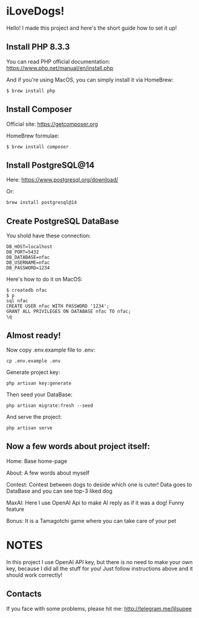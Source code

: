 # iLoveDogs!

Hello! I made this project and here's the short guide how to set it up!

## Install PHP 8.3.3
You can read PHP official documentation: https://www.php.net/manual/en/install.php

And if you're using MacOS, you can simply install it via HomeBrew:
```
$ brew install php
```
## Install Composer
Official site: https://getcomposer.org

HomeBrew formulae:
```
$ brew install composer
```
## Install PostgreSQL@14
Here: https://www.postgresql.org/download/

Or:
```
brew install postgresql@14
```
## Create PostgreSQL DataBase

You shold have these connection:
```
DB_HOST=localhost
DB_PORT=5432
DB_DATABASE=nfac
DB_USERNAME=nfac
DB_PASSWORD=1234
```
Here's how to do it on MacOS:
```
$ createdb nfac
$ p
sql nfac
CREATE USER nfac WITH PASSWORD '1234';
GRANT ALL PRIVILEGES ON DATABASE nfac TO nfac;
\q
```
## Almost ready!
Now copy .env.example file to .env:
```
cp .env.example .env
```
Generate project key:
```
php artisan key:generate
```
Then seed your DataBase:
```
php artisan migrate:fresh --seed
```
And serve the project:
```
php artisan serve
```
## Now a few words about project itself:
Home: Base home-page

About: A few words about myself

Contest: Contest between dogs to deside which one is cuter! Data goes to DataBase and you can see top-3 liked dog

MaxAI: Here I use OpenAI Api to make AI reply as if it was a dog! Funny feature

Bonus: It is a Tamagotchi game where you can take care of your pet

# NOTES

In this project I use OpenAI API key, but there is no need to make your own key, because I did all the stuff for you! Just follow instructions above and it should work correctly!

## Contacts

If you face with some problems, please hit me:
http://telegram.me/lilsupee
